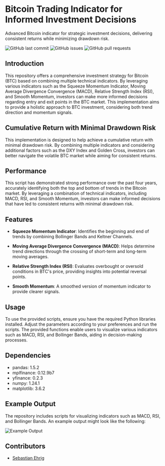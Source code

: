 # Bitcoin Trading Indicator for Informed Investment Decisions
Advanced Bitcoin indicator for strategic investment decisions, delivering consistent returns while minimizing drawdown risk.

![GitHub last commit](https://img.shields.io/github/last-commit/Sebastian-ehrig/BTC_investment_decision_indicator)
![GitHub issues](https://img.shields.io/github/issues-raw/Sebastian-ehrig/BTC_investment_decision_indicator)
![GitHub pull requests](https://img.shields.io/github/issues-pr/Sebastian-ehrig/BTC_investment_decision_indicator)

## Introduction

This repository offers a comprehensive investment strategy for Bitcoin (BTC) based on combining multiple technical indicators. By leveraging various indicators such as the Squeeze Momentum Indicator, Moving Average Divergence Convergence (MACD), Relative Strength Index (RSI), and Smooth Momentum, investors can make more informed decisions regarding entry and exit points in the BTC market. This implementation aims to provide a holistic approach to BTC investment, considering both trend direction and momentum signals.

## Cumulative Return with Minimal Drawdown Risk

This implementation is designed to help achieve a cumulative return with minimal drawdown risk. By combining multiple indicators and considering additional factors such as the DXY Index and Golden Cross, investors can better navigate the volatile BTC market while aiming for consistent returns.

## Performance

This script has demonstrated strong performance over the past four years, accurately identifying both the top and bottom of trends in the Bitcoin market. By leveraging a combination of technical indicators, including MACD, RSI, and Smooth Momentum, investors can make informed decisions that have led to consistent returns with minimal drawdown risk.

## Features

- **Squeeze Momentum Indicator**: Identifies the beginning and end of trends by combining Bollinger Bands and Keltner Channels.

- **Moving Average Divergence Convergence (MACD)**: Helps determine trend directions through the crossing of short-term and long-term moving averages.
  
- **Relative Strength Index (RSI)**: Evaluates overbought or oversold conditions in BTC's price, providing insights into potential reversal points.

- **Smooth Momentum**: A smoothed version of momentum indicator to provide clearer signals.

## Usage

To use the provided scripts, ensure you have the required Python libraries installed. Adjust the parameters according to your preferences and run the scripts. The provided functions enable users to visualize various indicators such as MACD, RSI, and Bollinger Bands, aiding in decision-making processes.

## Dependencies

- pandas: 1.5.2
- mplfinance: 0.12.9b7
- yfinance: 0.2.3
- numpy: 1.24.1
- matplotlib: 3.6.2

## Example Output

The repository includes scripts for visualizing indicators such as MACD, RSI, and Bollinger Bands. An example output might look like the following:

![Example Output](Figures/BTC-USD_2024-02-21_.png)

## Contributors

- [Sebastian Ehrig](https://github.com/Sebastian-ehrig)
